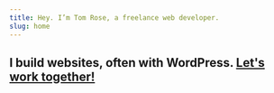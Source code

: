 ```yaml
---
title: Hey. I’m Tom Rose, a freelance web developer.
slug: home
---
```


<h2>I build websites, often with WordPress. <a href="/contact">Let's work together!</a></h2>